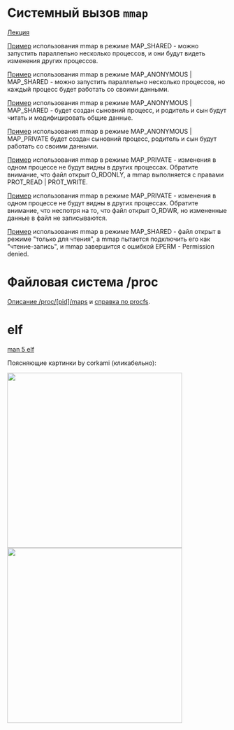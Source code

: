 ﻿
# Системный вызов `mmap`

[Лекция](lecture23.pdf)

[Пример](mmap1.c) использования mmap в режиме MAP_SHARED - можно запустить параллельно несколько процессов, и они будут видеть изменения других процессов.

[Пример](mmap2.c) использования mmap в режиме MAP_ANONYMOUS | MAP_SHARED -
можно запустить параллельно несколько процессов, но каждый процесс будет работать со своими данными.

[Пример](mmap3.c) использования mmap в режиме MAP_ANONYMOUS | MAP_SHARED -
будет создан сыновний процесс, и родитель и сын будут читать и модифицировать общие данные.

[Пример](mmap4.c) использования mmap в режиме MAP_ANONYMOUS | MAP_PRIVATE
будет создан сыновний процесс, родитель и сын будут работать со своими данными.

[Пример](mmap5.c) использования mmap в режиме MAP_PRIVATE - изменения в одном процессе не будут видны в других процессах. Обратите внимание, что файл открыт O_RDONLY, а mmap выполняется с правами PROT_READ | PROT_WRITE.

[Пример](mmap6.c) использования mmap в режиме MAP_PRIVATE - изменения в одном процессе не будут видны в других процессах. Обратите внимание, что неспотря на то, что файл открыт O_RDWR, но измененные данные в файл не записываются.

[Пример](mmap7.c) использования mmap в режиме MAP_SHARED - файл открыт в режиме "только для чтения", а mmap пытается подключить его как "чтение-запись", и mmap завершится с ошибкой EPERM - Permission denied.

# Файловая система /proc

[Описание /proc/\[pid\]/maps](http://stackoverflow.com/questions/1401359/understanding-linux-proc-id-maps/1401595#1401595) и [справка по procfs](http://man7.org/linux/man-pages/man5/proc.5.html).

# elf

[man 5 elf](http://ru.manpages.org/elf/5)

Поясняющие картинки by corkami (кликабельно):

[<img src="http://i.imgur.com/esWHRRe.png" width="400"/>](http://i.imgur.com/esWHRRe.png) [<img src="http://i.imgur.com/GZ5a0sb.png" width="400"/>](http://i.imgur.com/GZ5a0sb.png)
